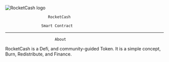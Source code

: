 ![RocketCash logo](https://user-images.githubusercontent.com/85982507/122164839-35b6fe00-ce2c-11eb-9460-5e58ff2ba9f4.png)










                       RocketCash

                    Smart Contract


------------------------------------------------------------------------


                          About

RocketCash is a Defi, and community-guided Token. It is a simple concept, Burn, Redistribute, and Finance.
